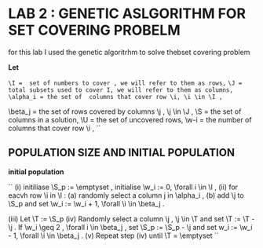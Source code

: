 #  LAB 2 : GENETIC ASLGORITHM FOR SET COVERING PROBELM 

for this lab I used the genetic algoritrhm to solve thebset covering problem 

**Let**


``\I =  set of numbers to cover , we will refer to them as rows,``
``\J =  total subsets used to cover I, we will refer to them as columns,``
``\alpha_i = the set of  columns that cover row \i, \i \in \I ,``

\beta_j = the set of rows covered by columns \j , \j \in \J ,
\S = the set of columns in a solution,
\U = the set of uncovered rows,
\w-i = the number of columns that cover row \i ,
``

## POPULATION SIZE AND  INITIAL POPULATION 

**initial population**

``
(i) initiliase \S_p := \emptyset , initialise \w_i := 0, \forall i \in \I ,
(ii) for eacvh row \i in \I : 
        (a) randomly select a column j in \alpha_i , 
        (b) add \j to \S_p and set \w_i := \w_i + 1, \forall \i \in \beta_j . 

(iii) Let \T := \S_p 
(iv) Randomly select a column \j , \j \in \T and set \T := \T - \j . If \w_i \geq 2 , \forall i \in \beta_j ,
set \S_p := \S_p - \j and set w_i := \w_i - 1, \forall \i \in \beta_j .
(v) Repeat step (iv) until \T = \emptyset
``




